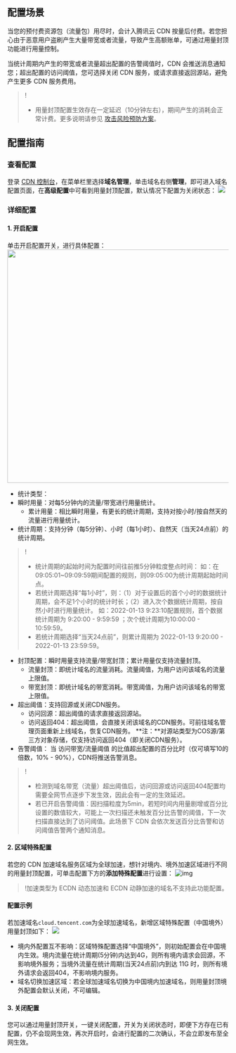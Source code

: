 ## 配置场景

当您的预付费资源包（流量包）用尽时，会计入腾讯云 CDN 按量后付费。若您担心由于恶意用户盗刷产生大量带宽或者流量，导致产生高额账单，可通过用量封顶功能进行用量控制。

当统计周期内产生的带宽或者流量超出配置的告警阈值时，CDN 会推送消息通知您；超出配置的访问阈值，您可选择关闭 CDN 服务，或请求直接返回源站，避免产生更多 CDN 服务费用。

> !
> - 用量封顶配置生效存在一定延迟（10分钟左右），期间产生的消耗会正常计费。更多说明请参见 [攻击风险预防方案](https://cloud.tencent.com/document/product/228/51813)。


## 配置指南

### 查看配置

登录 [CDN 控制台](https://console.cloud.tencent.com/cdn)，在菜单栏里选择**域名管理**，单击域名右侧**管理**，即可进入域名配置页面，在**高级配置**中可看到用量封顶配置，默认情况下配置为关闭状态：
![](https://qcloudimg.tencent-cloud.cn/raw/bcf65232bf6daf04dc6bab540e7df23b.jpg)

### 详细配置

#### 1. 开启配置

单击开启配置开关，进行具体配置：
<img src="https://qcloudimg.tencent-cloud.cn/raw/1a44cb367aaf65e478bd94a0216e80a8.jpg" width="530px">

- 统计类型：
- 瞬时用量：对每5分钟内的流量/带宽进行用量统计。
  - 累计用量：相比瞬时用量，有更长的统计周期，支持对按小时/按自然天的流量进行用量统计。
- 统计周期：支持分钟（每5分钟）、小时（每1小时）、自然天（当天24点前）的统计周期。
> !
> - 统计周期的起始时间为配置时间往前推5分钟粒度整点时间：
> 如：在09:05:01~09:09:59期间配置的规则，则09:05:00为统计周期起始时间点。
> - 若统计周期选择“每1小时”，则：（1）对于设置后的首个小时的数据统计周期，会不足1个小时的统计时长；（2）进入次个数据统计周期，按自然小时进行用量统计。
> 如：2022-01-13 9:23:10配置规则，首个数据统计周期为 9:20:00 - 9:59:59 ；次个统计周期为10:00:00 - 10:59:59。
> - 若统计周期选择“当天24点前”，则累计周期为 2022-01-13 9:20:00 - 2022-01-13 23:59:59。
- 封顶配置：瞬时用量支持流量/带宽封顶；累计用量仅支持流量封顶。
  - 流量封顶：即统计域名的流量消耗。流量阈值，为用户访问该域名的流量上限值。
  - 带宽封顶：即统计域名的带宽消耗。带宽阈值，为用户访问该域名的带宽上限值。
- 超出阈值：支持回源或关闭CDN服务。
  - 访问回源：超出阈值的请求直接返回源站。
  - 访问返回404：超出阈值，会直接关闭该域名的CDN服务。可前往域名管理页面重新上线域名，恢复CDN服务。
    **注：**对源站类型为COS源/第三方对象存储，仅支持访问返回404（即关闭CDN服务）。 
- 告警阈值：
  当 访问带宽/流量阈值 的比值超出配置的百分比时（仅可填写10的倍数，10% - 90%），CDN将推送告警消息。
>!
>- 检测到域名带宽（流量）超出阈值后，访问回源或访问返回404配置均需要全网节点逐步下发生效，因此会有一定的生效延迟。
>- 若已开启告警阈值：因扫描粒度为5min，若短时间内用量剧增或百分比设置的数值较大，可能上一次扫描还未触发百分比告警的阈值，下一次扫描直接达到了访问阈值。此场景下 CDN 会依次发送百分比告警和访问阈值告警两个通知消息。

#### 2. 区域特殊配置

若您的 CDN 加速域名服务区域为全球加速，想针对境内、境外加速区域进行不同的用量封顶配置，可单击配置下方的**添加特殊配置**进行设置：
![img](https://main.qcloudimg.com/raw/6ebcf5e55f973f11db297a29f9010348.png)

> !加速类型为 ECDN 动态加速和 ECDN 动静加速的域名不支持此功能配置。

#### 配置示例

若加速域名`cloud.tencent.com`为全球加速域名，新增区域特殊配置（中国境外）用量封顶如下：
![](https://qcloudimg.tencent-cloud.cn/raw/4d5a8b697778afacdc267e5138c6f811.jpg)

- 境内外配置互不影响：区域特殊配置选择“中国境外”，则初始配置会在中国境内生效。境内流量在统计周期(5分钟)内达到4G，则所有境内请求会回源，不影响境外服务；当境外流量在统计周期(当天24点前)内到达 11G 时，则所有境外请求会返回404，不影响境内服务。
- 域名切换加速区域：若全球加速域名切换为中国境内加速域名，则用量封顶境外配置会默认关闭，不可编辑。

#### 3. 关闭配置

您可以通过用量封顶开关，一键关闭配置，开关为关闭状态时，即便下方存在已有配置，仍不会现网生效，再次开启时，会进行配置的二次确认，不会立即发布至全网生效。
